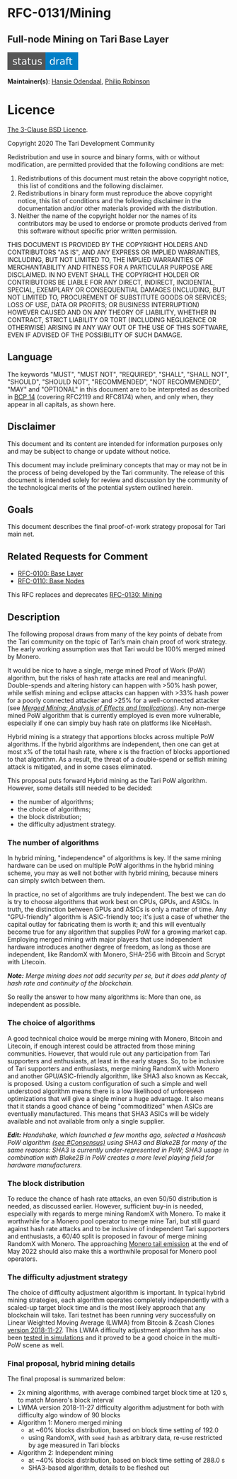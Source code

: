 # RFC-0131/Mining

## Full-node Mining on Tari Base Layer

![status: draft](theme/images/status-draft.svg)

**Maintainer(s)**: [Hansie Odendaal](https://github.com/hansieodendaal), [Philip Robinson](https://github.com/philipr-za)

# Licence

[ The 3-Clause BSD Licence](https://opensource.org/licenses/BSD-3-Clause).

Copyright 2020 The Tari Development Community

Redistribution and use in source and binary forms, with or without modification, are permitted provided that the
following conditions are met:

1. Redistributions of this document must retain the above copyright notice, this list of conditions and the following
   disclaimer.
2. Redistributions in binary form must reproduce the above copyright notice, this list of conditions and the following
   disclaimer in the documentation and/or other materials provided with the distribution.
3. Neither the name of the copyright holder nor the names of its contributors may be used to endorse or promote products
   derived from this software without specific prior written permission.

THIS DOCUMENT IS PROVIDED BY THE COPYRIGHT HOLDERS AND CONTRIBUTORS "AS IS", AND ANY EXPRESS OR IMPLIED WARRANTIES,
INCLUDING, BUT NOT LIMITED TO, THE IMPLIED WARRANTIES OF MERCHANTABILITY AND FITNESS FOR A PARTICULAR PURPOSE ARE
DISCLAIMED. IN NO EVENT SHALL THE COPYRIGHT HOLDER OR CONTRIBUTORS BE LIABLE FOR ANY DIRECT, INDIRECT, INCIDENTAL,
SPECIAL, EXEMPLARY OR CONSEQUENTIAL DAMAGES (INCLUDING, BUT NOT LIMITED TO, PROCUREMENT OF SUBSTITUTE GOODS OR
SERVICES; LOSS OF USE, DATA OR PROFITS; OR BUSINESS INTERRUPTION) HOWEVER CAUSED AND ON ANY THEORY OF LIABILITY,
WHETHER IN CONTRACT, STRICT LIABILITY OR TORT (INCLUDING NEGLIGENCE OR OTHERWISE) ARISING IN ANY WAY OUT OF THE USE OF
THIS SOFTWARE, EVEN IF ADVISED OF THE POSSIBILITY OF SUCH DAMAGE.

## Language

The keywords "MUST", "MUST NOT", "REQUIRED", "SHALL", "SHALL NOT", "SHOULD", "SHOULD NOT", "RECOMMENDED", 
"NOT RECOMMENDED", "MAY" and "OPTIONAL" in this document are to be interpreted as described in 
[BCP 14](https://tools.ietf.org/html/bcp14) (covering RFC2119 and RFC8174) when, and only when, they appear in all capitals, as 
shown here.

## Disclaimer

This document and its content are intended for information purposes only and may be subject to change or update
without notice.

This document may include preliminary concepts that may or may not be in the process of being developed by the Tari
community. The release of this document is intended solely for review and discussion by the community of the
technological merits of the potential system outlined herein.

## Goals

This document describes the final proof-of-work strategy proposal for Tari main net.

## Related Requests for Comment

* [RFC-0100: Base Layer](RFC-0100_BaseLayer.md)
* [RFC-0110: Base Nodes](RFC-0110_BaseNodes.md)

This RFC replaces and deprecates [RFC-0130: Mining](RFCD-0130_Mining.md)

## Description

The following proposal draws from many of the key points of debate from the Tari community on the topic of Tari’s
main chain proof of work strategy. The early working assumption was that Tari would be 100% merged mined by Monero.

It would be nice to have a single, merge mined Proof of Work (PoW) algorithm, but the risks of hash rate attacks are 
real and meaningful. Double-spends and altering history can happen with >50% hash power, while selfish mining and 
eclipse attacks can happen with >33% hash power for a poorly connected attacker and >25% for a well-connected attacker 
(see [_Merged Mining: Analysis of Effects and Implications_](http://repositum.tuwien.ac.at/obvutwhs/download/pdf/2315652)).
Any non-merge mined PoW algorithm that is currently employed is even more vulnerable, especially if one can simply buy
hash rate on platforms like NiceHash.

Hybrid mining is a strategy that apportions blocks across multiple PoW algorithms. If the hybrid algorithms are
independent, then one can get at most x% of the total hash rate, where x is the fraction of blocks apportioned to that
algorithm. As a result, the threat of a double-spend or selfish mining attack is mitigated, and in some cases
eliminated.

This proposal puts forward Hybrid mining as the Tari PoW algorithm. However, some details still needed to be decided:

* the number of algorithms;
* the choice of algorithms;
* the block distribution;
* the difficulty adjustment strategy.

### The number of algorithms

In hybrid mining, "independence" of algorithms is key. If the same mining hardware can be used on multiple PoW
algorithms in the hybrid mining scheme, you may as well not bother with hybrid mining, because miners can simply
switch between them.

In practice, no set of algorithms are truly independent. The best we can do is try to choose algorithms that work best
on CPUs, GPUs, and ASICs. In truth, the distinction between GPUs and ASICs is only a matter of time. Any "GPU-friendly"
algorithm is ASIC-friendly too; it's just a case of whether the capital outlay for fabricating them is worth it; and
this will eventually become true for any algorithm that supplies PoW for a growing market cap. Employing merged mining
with major players that use independent hardware introduces another degree of freedom, as long as those are independent,
like RandomX with Monero, SHA-256 with Bitcoin and Scrypt with Litecoin.

_**Note:** Merge mining does not add security per se, but it does add plenty of hash rate and continuity of the blockchain._

So really the answer to how many algorithms is: More than one, as independent as possible.

### The choice of algorithms

A good technical choice would be merge mining with Monero, Bitcoin and Litecoin, if enough interest could be
attracted from those mining communities. However, that would rule out any participation from Tari supporters and
enthusiasts, at least in the early stages. So, to be inclusive of Tari supporters and enthusiasts, merge mining RandomX
with Monero and another GPU/ASIC-friendly algorithm, like SHA3 also known as Keccak, is proposed. Using a custom
configuration of such a simple and well understood algorithm means there is a low likelihood of unforeseen optimizations
that will give a single miner a huge advantage. It also means that it stands a good chance of being "commoditized" when 
ASICs are eventually manufactured. This means that SHA3 ASICs will be widely available and not available from only a 
single supplier.

_**Edit:** Handshake, which launched a few months ago, selected a Hashcash PoW algorithm
[(see #Consensus)](https://handshake.org/files/handshake.txt) using SHA3 and Blake2B for many of the same reasons:
SHA3 is currently under-represented in PoW; SHA3 usage in combination with Blake2B in PoW creates a more level playing
field for hardware manufacturers._

### The block distribution

To reduce the chance of hash rate attacks, an even 50/50 distribution is needed, as discussed earlier. However,
sufficient buy-in is needed, especially with regards to merge mining RandomX with Monero. To make it worthwhile for a
Monero pool operator to merge mine Tari, but still guard against hash rate attacks and to be inclusive of independent
Tari supporters and enthusiasts, a 60/40 split is proposed in favour of merge mining RandomX with Monero. The
approaching [Monero tail emission](https://web.getmonero.org/resources/moneropedia/tail-emission.html) at the end of May
2022 should also make this a worthwhile proposal for Monero pool operators.

### The difficulty adjustment strategy

The choice of difficulty adjustment algorithm is important. In typical hybrid mining strategies, each algorithm operates
completely independently with a scaled-up target block time and is the most likely approach that any blockchain will
take. Tari testnet has been running very successfully on Linear Weighted Moving Average (LWMA) from Bitcoin & Zcash
Clones [version 2018-11-27](https://github.com/zawy12/difficulty-algorithms/issues/3#issuecomment-442129791). This LWMA
difficulty adjustment algorithm has also been
[tested in simulations](https://github.com/tari-labs/modelling/tree/master/scenarios/multi_pow_01) and it proved to be a
good choice in the multi-PoW scene as well.

### Final proposal, hybrid mining details

The final proposal is summarized below:

- 2x mining algorithms, with average combined target block time at 120 s, to match Monero's block interval
- LWMA version 2018-11-27 difficulty algorithm adjustment for both with difficulty algo window of 90 blocks
- Algorithm 1: Monero merged mining
  - at ~60% blocks distribution, based on block time setting of 192.0
  - using RandomX, with `seed_hash` as arbitrary data, re-use restricted by age measured in Tari blocks
- Algorithm 2: Independent mining
  - at ~40% blocks distribution, based on block time setting of 288.0 s
  - SHA3-based algorithm, details to be fleshed out
